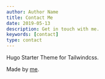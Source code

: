 ```yaml
---
author: Author Name
title: Contact Me
date: 2019-05-13
description: Get in touch with me.
keywords: [contact]
type: contact
---
```


Hugo Starter Theme for Tailwindcss.

Made by [me](https://github.com/dirkolbrich/).
